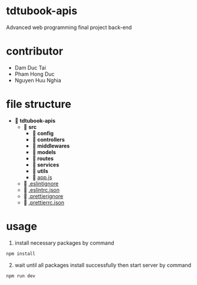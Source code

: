 # tdtubook-apis
Advanced web programming final project back-end
# contributor
- Dam Duc Tai
- Pham Hong Duc
- Nguyen Huu Nghia

# file structure
- 📂 __tdtubook-apis__
  - 📂 __src__
    - 📂 __config__
    - 📂 __controllers__
    - 📂 __middlewares__ 
    - 📂 __models__ 
    - 📂 __routes__
    - 📂 __services__
    - 📂 __utils__
    - 📄 [app.js](src/app.js)
  - 📄 [.eslintignore](.eslintignore)
  - 📄 [.eslintrc.json](.eslintrc.json)
  - 📄 [.prettierignore](.prettierignore)
  - 📄 [.prettierrc.json](.prettierrc)

# usage
1. install necessary packages by command 
```bash
npm install
```
2. wait until all packages install successfully then start server by command 
```bash
npm run dev
```
